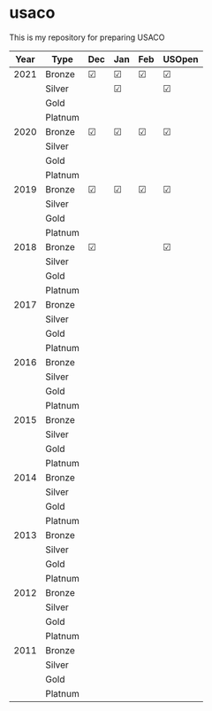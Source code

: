 # usaco

This is my repository for preparing USACO

| Year |   Type  | Dec | Jan | Feb | USOpen |
|------|---------|-----|-----|-----|--------|
| 2021 | Bronze  |&#x2611;|&#x2611;|&#x2611;|&#x2611;|
|      | Silver  ||&#x2611;||&#x2611;|
|      | Gold    |||||
|      | Platnum |||||
| 2020 | Bronze  |&#x2611;|&#x2611;|&#x2611;|&#x2611;|
|      | Silver  |||||
|      | Gold    |||||
|      | Platnum |||||
| 2019 | Bronze  |&#x2611;|&#x2611;|&#x2611;|&#x2611;|
|      | Silver  |||||
|      | Gold    |||||
|      | Platnum |||||
| 2018 | Bronze  |&#x2611;|||&#x2611;|
|      | Silver  |||||
|      | Gold    |||||
|      | Platnum |||||
| 2017 | Bronze  |||||
|      | Silver  |||||
|      | Gold    |||||
|      | Platnum |||||
| 2016 | Bronze  |||||
|      | Silver  |||||
|      | Gold    |||||
|      | Platnum |||||
| 2015 | Bronze  |||||
|      | Silver  |||||
|      | Gold    |||||
|      | Platnum |||||
| 2014 | Bronze  |||||
|      | Silver  |||||
|      | Gold    |||||
|      | Platnum |||||
| 2013 | Bronze  |||||
|      | Silver  |||||
|      | Gold    |||||
|      | Platnum |||||
| 2012 | Bronze  |||||
|      | Silver  |||||
|      | Gold    |||||
|      | Platnum |||||
| 2011 | Bronze  |||||
|      | Silver  |||||
|      | Gold    |||||
|      | Platnum |||||


